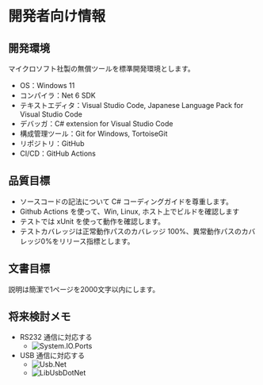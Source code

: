 # 開発者向け情報

## 開発環境
マイクロソフト社製の無償ツールを標準開発環境とします。
- OS：Windows 11
- コンパイラ：Net 6 SDK
- テキストエディタ：Visual Studio Code, Japanese Language Pack for Visual Studio Code
- デバッガ：C# extension for Visual Studio Code
- 構成管理ツール：Git for Windows, TortoiseGit
- リポジトリ：GitHub
- CI/CD：GitHub Actions

## 品質目標
- ソースコードの記法について C# コーディングガイドを尊重します。
- Github Actions を使って、Win, Linux, ホスト上でビルドを確認します
- テストでは xUnit を使って動作を確認します。
- テストカバレッジは正常動作パスのカバレッジ 100%、異常動作パスのカバレッジ0%をリリース指標とします。

## 文書目標
説明は簡潔で1ページを2000文字以内にします。

## 将来検討メモ
- RS232 通信に対応する
  - ![System.IO.Ports](https://www.nuget.org/packages/System.IO.Ports/) 
- USB 通信に対応する
  - ![Usb.Net](https://www.nuget.org/packages/Usb.Net/)
  - ![LibUsbDotNet](https://www.nuget.org/packages/LibUsbDotNet/3.0.63-alpha)

